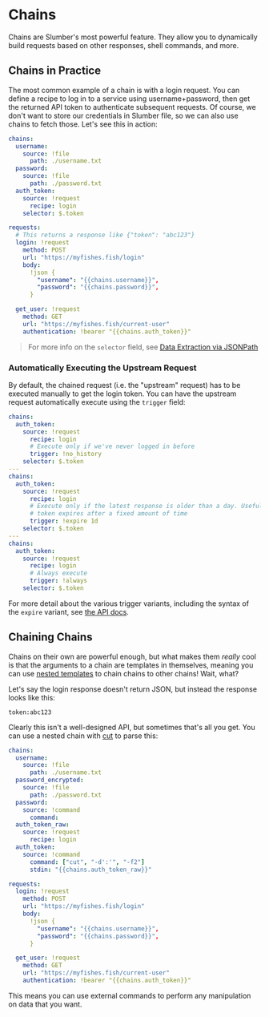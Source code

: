 # Chains

Chains are Slumber's most powerful feature. They allow you to dynamically build requests based on other responses, shell commands, and more.

## Chains in Practice

The most common example of a chain is with a login request. You can define a recipe to log in to a service using username+password, then get the returned API token to authenticate subsequent requests. Of course, we don't want to store our credentials in Slumber file, so we can also use chains to fetch those. Let's see this in action:

```yaml
chains:
  username:
    source: !file
      path: ./username.txt
  password:
    source: !file
      path: ./password.txt
  auth_token:
    source: !request
      recipe: login
    selector: $.token

requests:
  # This returns a response like {"token": "abc123"}
  login: !request
    method: POST
    url: "https://myfishes.fish/login"
    body:
      !json {
        "username": "{{chains.username}}",
        "password": "{{chains.password}}",
      }

  get_user: !request
    method: GET
    url: "https://myfishes.fish/current-user"
    authentication: !bearer "{{chains.auth_token}}"
```

> For more info on the `selector` field, see [Data Extraction via JSONPath](./selector.md)

### Automatically Executing the Upstream Request

By default, the chained request (i.e. the "upstream" request) has to be executed manually to get the login token. You can have the upstream request automatically execute using the `trigger` field:

```yaml
chains:
  auth_token:
    source: !request
      recipe: login
      # Execute only if we've never logged in before
      trigger: !no_history
    selector: $.token
---
chains:
  auth_token:
    source: !request
      recipe: login
      # Execute only if the latest response is older than a day. Useful if your
      # token expires after a fixed amount of time
      trigger: !expire 1d
    selector: $.token
---
chains:
  auth_token:
    source: !request
      recipe: login
      # Always execute
      trigger: !always
    selector: $.token
```

For more detail about the various trigger variants, including the syntax of the `expire` variant, see [the API docs](../../api/request_collection/chain_source.md#chain-request-trigger).

## Chaining Chains

Chains on their own are powerful enough, but what makes them _really_ cool is that the arguments to a chain are templates in themselves, meaning you can use [nested templates](./index.md#nested-templates) to chain chains to other chains! Wait, what?

Let's say the login response doesn't return JSON, but instead the response looks like this:

```
token:abc123
```

Clearly this isn't a well-designed API, but sometimes that's all you get. You can use a nested chain with [cut](https://man7.org/linux/man-pages/man1/cut.1.html) to parse this:

```yaml
chains:
  username:
    source: !file
      path: ./username.txt
  password_encrypted:
    source: !file
      path: ./password.txt
  password:
    source: !command
      command:
  auth_token_raw:
    source: !request
      recipe: login
  auth_token:
    source: !command
      command: ["cut", "-d':'", "-f2"]
      stdin: "{{chains.auth_token_raw}}"

requests:
  login: !request
    method: POST
    url: "https://myfishes.fish/login"
    body:
      !json {
        "username": "{{chains.username}}",
        "password": "{{chains.password}}",
      }

  get_user: !request
    method: GET
    url: "https://myfishes.fish/current-user"
    authentication: !bearer "{{chains.auth_token}}"
```

This means you can use external commands to perform any manipulation on data that you want.
